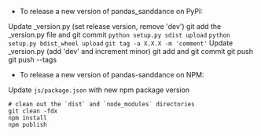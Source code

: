 - To release a new version of pandas_sanddance on PyPI:

Update _version.py (set release version, remove 'dev')
git add the _version.py file and git commit
`python setup.py sdist upload`
`python setup.py bdist_wheel upload`
`git tag -a X.X.X -m 'comment'`
Update _version.py (add 'dev' and increment minor)
git add and git commit
git push
git push --tags

- To release a new version of pandas-sanddance on NPM:

Update `js/package.json` with new npm package version

```
# clean out the `dist` and `node_modules` directories
git clean -fdx
npm install
npm publish
```